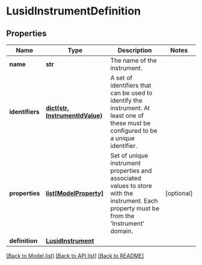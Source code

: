 # LusidInstrumentDefinition

## Properties
Name | Type | Description | Notes
------------ | ------------- | ------------- | -------------
**name** | **str** | The name of the instrument. | 
**identifiers** | [**dict(str, InstrumentIdValue)**](InstrumentIdValue.md) | A set of identifiers that can be used to identify the instrument. At least one of these must be configured to be a unique identifier. | 
**properties** | [**list[ModelProperty]**](ModelProperty.md) | Set of unique instrument properties and associated values to store with the instrument. Each property must be from the &#39;Instrument&#39; domain. | [optional] 
**definition** | [**LusidInstrument**](LusidInstrument.md) |  | 

[[Back to Model list]](../README.md#documentation-for-models) [[Back to API list]](../README.md#documentation-for-api-endpoints) [[Back to README]](../README.md)


